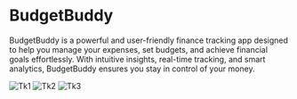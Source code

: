 # BudgetBuddy
BudgetBuddy is a powerful and user-friendly finance tracking app designed to help you manage your expenses, set budgets, and achieve financial goals effortlessly. With intuitive insights, real-time tracking, and smart analytics, BudgetBuddy ensures you stay in control of your money.

![Tk1](https://github.com/user-attachments/assets/b06574c7-4cd8-4f0c-b624-478963ea3517)
![Tk2](https://github.com/user-attachments/assets/69f6fa17-f741-4b93-ad4e-802f7a62567f)
![Tk3](https://github.com/user-attachments/assets/e4e8bbd6-b8d1-49a3-9eca-29aefd28e8e6)
